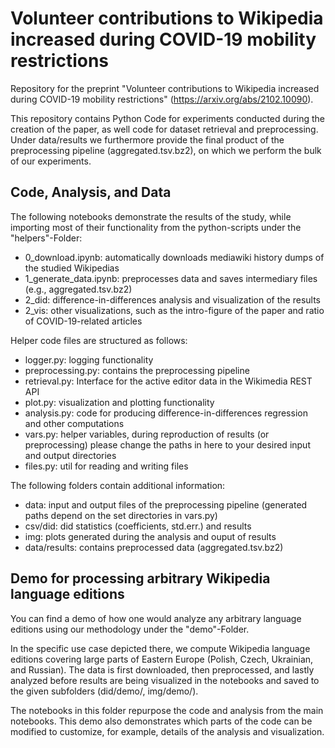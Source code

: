 # Volunteer contributions to Wikipedia increased during COVID-19 mobility restrictions
Repository for the preprint "Volunteer contributions to Wikipedia increased during COVID-19 mobility restrictions" (https://arxiv.org/abs/2102.10090).

This repository contains Python Code for experiments conducted during the creation of the paper, as well code for dataset retrieval and preprocessing. Under data/results we furthermore provide the final product of the preprocessing pipeline (aggregated.tsv.bz2), on which we perform the bulk of our experiments.

## Code, Analysis, and Data
The following notebooks demonstrate the results of the study, while importing most of their functionality from the python-scripts under the "helpers"-Folder:
- 0_download.ipynb: automatically downloads mediawiki history dumps of the studied Wikipedias
- 1_generate_data.ipynb: preprocesses data and saves intermediary files (e.g., aggregated.tsv.bz2)
- 2_did: difference-in-differences analysis and visualization of the results
- 2_vis: other visualizations, such as the intro-figure of the paper and ratio of COVID-19-related articles

Helper code files are structured as follows:
- logger.py: logging functionality
- preprocessing.py: contains the preprocessing pipeline
- retrieval.py: Interface for the active editor data in the Wikimedia REST API
- plot.py: visualization and plotting functionality
- analysis.py: code for producing difference-in-differences regression and other computations
- vars.py: helper variables, during reproduction of results (or preprocessing) please change the paths in here to your desired input and output directories 
- files.py: util for reading and writing files

The following folders contain additional information:
- data: input and output files of the preprocessing pipeline (generated paths depend on the set directories in vars.py)
- csv/did: did statistics (coefficients, std.err.) and results
- img: plots generated during the analysis and ouput of results
- data/results: contains preprocessed data (aggregated.tsv.bz2)

## Demo for processing arbitrary Wikipedia language editions
You can find a demo of how one would analyze any arbitrary language editions using our methodology under the "demo"-Folder.

In the specific use case depicted there, we compute Wikipedia language editions covering large parts of Eastern Europe (Polish, Czech, Ukrainian, and Russian). The data is first downloaded, then preprocessed, and lastly analyzed before results are being visualized in the notebooks and saved to the given subfolders (did/demo/, img/demo/).

The notebooks in this folder repurpose the code and analysis from the main notebooks. This demo also demonstrates which parts of the code can be modified to customize, for example, details of the analysis and visualization.
